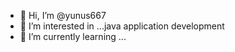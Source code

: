 - 👋 Hi, I’m @yunus667
- 👀 I’m interested in ...java application development
- 🌱 I’m currently learning ...

<!---
yunus is a ✨ special ✨ repository because its `README.md` (this file) appears on your GitHub profile.
You can click the Preview link to take a look at your changes.
--->
